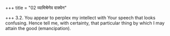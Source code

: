 +++
title = "02 व्यामिश्रेणेव वाक्येन"

+++
3.2. You appear to perplex my intellect with Your speech that looks
confusing. Hence tell me, with certainty, that particular thing by which
I may attain the good (emancipation).
